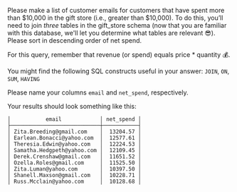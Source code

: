 Please make a list of customer emails for customers that have spent more than $10,000 in the gift store 
(i.e., greater than $10,000). To do this, you’ll need to join *three* tables in the gift_store schema 
(now that you are familiar with this database, we'll let you determine what tables are relevant 😎).
Please sort in descending order of net spend.

For this query, remember that revenue (or spend) equals price * quantity 💰.

You might find the following SQL constructs useful in your answer: `JOIN`, `ON`, `SUM`, `HAVING`

Please name your columns `email` and `net_spend`, respectively.

Your results should look something like this:
```
│           email            │ net_spend │
├────────────────────────────┼───────────┤
│ Zita.Breeding@gmail.com    │  13204.57 │
│ Earlean.Bonacci@yahoo.com  │  12577.61 │
│ Theresia.Edwin@yahoo.com   │  12224.53 │
│ Samatha.Hedgpeth@yahoo.com │  12109.45 │
│ Derek.Crenshaw@gmail.com   │  11651.52 │
│ Ozella.Roles@gmail.com     │  11525.50 │
│ Zita.Luman@yahoo.com       │  10397.50 │
│ Shanell.Maxson@gmail.com   │  10228.71 │
│ Russ.Mcclain@yahoo.com     │  10128.68 │
```